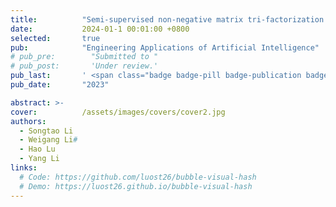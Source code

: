 ```yaml
---
title:          "Semi-supervised non-negative matrix tri-factorization with adaptive neighbors and block-diagonal learning"
date:           2024-01-1 00:01:00 +0800
selected:       true
pub:            "Engineering Applications of Artificial Intelligence"
# pub_pre:        "Submitted to "
# pub_post:       'Under review.'
pub_last:       ' <span class="badge badge-pill badge-publication badge-success">SCI 1区 TOP</span>'
pub_date:       "2023"

abstract: >-
cover:          /assets/images/covers/cover2.jpg
authors:
  - Songtao Li
  - Weigang Li#
  - Hao Lu
  - Yang Li
links:
  # Code: https://github.com/luost26/bubble-visual-hash
  # Demo: https://luost26.github.io/bubble-visual-hash
---
```

